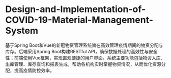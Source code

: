 # Design-and-Implementation-of-COVID-19-Material-Management-System
基于Spring Boot和Vue的新冠物资管理系统旨在高效管理疫情期间的物资分配与库存。后端采用Spring Boot构建RESTful API，确保数据处理的高效性与安全性；前端使用Vue框架，实现直观便捷的用户界面。系统主要功能包括物资入库、出库管理、库存查询和报表生成，帮助各机构实时掌握物资情况，从而优化资源分配，提高疫情防控效率。
